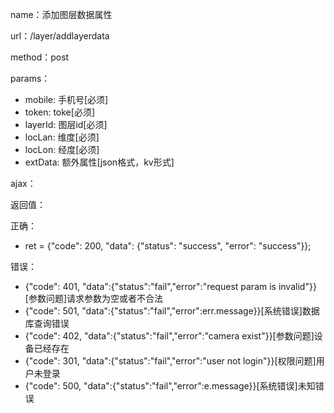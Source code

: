 name：添加图层数据属性

url：/layer/addlayerdata

method：post

params：

* mobile: 手机号[必须]
* token: toke[必须]
* layerId: 图层id[必须]
* locLan: 维度[必须]
* locLon: 经度[必须]
* extData: 额外属性[json格式，kv形式]

ajax：


返回值：

正确：

* ret = {"code": 200, "data": {"status": "success", "error": "success"}};

错误：

* {"code": 401, "data":{"status":"fail","error":"request param is invalid"}} [参数问题]请求参数为空或者不合法
* {"code": 501, "data":{"status":"fail","error":err.message}}[系统错误]数据库查询错误
* {"code": 402, "data":{"status":"fail","error":"camera exist"}}[参数问题]设备已经存在
* {"code": 301, "data":{"status":"fail","error":"user not login"}}[权限问题]用户未登录
* {"code": 500, "data":{"status":"fail","error":e.message}}[系统错误]未知错误
